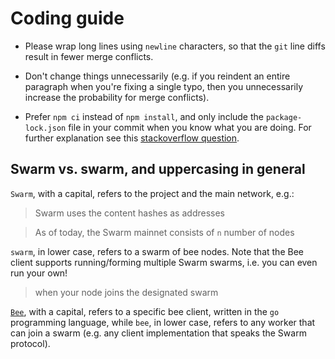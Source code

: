 # Coding guide

- Please wrap long lines using `newline` characters, so that the `git`
  line diffs result in fewer merge conflicts.

- Don't change things unnecessarily (e.g. if you reindent an entire
  paragraph when you're fixing a single typo, then you unnecessarily
  increase the probability for merge conflicts).

- Prefer `npm ci` instead of `npm install`, and only include the
  `package-lock.json` file in your commit when you know what you are
  doing. For further explanation see this
  [stackoverflow question](https://stackoverflow.com/questions/48524417/should-the-package-lock-json-file-be-added-to-gitignore).

## Swarm vs. swarm, and uppercasing in general

`Swarm`, with a capital, refers to the project and the main network,
e.g.:

 > Swarm uses the content hashes as addresses

 > As of today, the Swarm mainnet consists of `n` number of nodes

`swarm`, in lower case, refers to a swarm of bee nodes. Note that the
Bee client supports running/forming multiple Swarm swarms, i.e. you
can even run your own!

 > when your node joins the designated swarm

[`Bee`](https://github.com/ethersphere/bee), with a capital, refers to
a specific bee client, written in the `go` programming language, while
`bee`, in lower case, refers to any worker that can join a swarm
(e.g. any client implementation that speaks the Swarm protocol).
